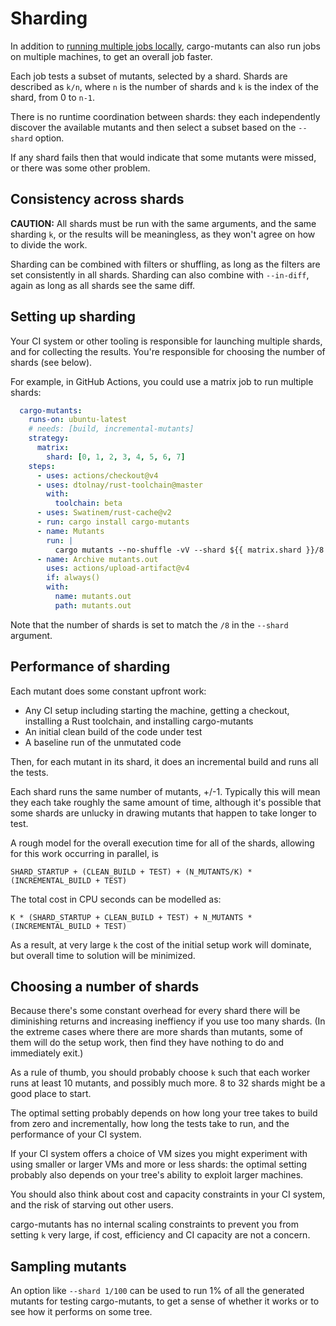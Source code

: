# Sharding

In addition to [running multiple jobs locally](parallelism.md), cargo-mutants can also run jobs on multiple machines, to get an overall job faster.

Each job tests a subset of mutants, selected by a shard. Shards are described as `k/n`, where `n` is the number of shards and `k` is the index of the shard, from 0 to `n-1`.

There is no runtime coordination between shards: they each independently discover the available mutants and then select a subset based on the `--shard` option.

If any shard fails then that would indicate that some mutants were missed, or there was some other problem.

## Consistency across shards

**CAUTION:**
All shards must be run with the same arguments, and the same sharding `k`, or the results will be meaningless, as they won't agree on how to divide the work.

Sharding can be combined with filters or shuffling, as long as the filters are set consistently in all shards. Sharding can also combine with `--in-diff`, again as long as all shards see the same diff.

## Setting up sharding

Your CI system or other tooling is responsible for launching multiple shards, and for collecting the results. You're responsible for choosing the number of shards (see below).

For example, in GitHub Actions, you could use a matrix job to run multiple shards:

```yaml
  cargo-mutants:
    runs-on: ubuntu-latest
    # needs: [build, incremental-mutants]
    strategy:
      matrix:
        shard: [0, 1, 2, 3, 4, 5, 6, 7]
    steps:
      - uses: actions/checkout@v4
      - uses: dtolnay/rust-toolchain@master
        with:
          toolchain: beta
      - uses: Swatinem/rust-cache@v2
      - run: cargo install cargo-mutants
      - name: Mutants
        run: |
          cargo mutants --no-shuffle -vV --shard ${{ matrix.shard }}/8
      - name: Archive mutants.out
        uses: actions/upload-artifact@v4
        if: always()
        with:
          name: mutants.out
          path: mutants.out
```

Note that the number of shards is set to match the `/8` in the `--shard` argument.

## Performance of sharding

Each mutant does some constant upfront work:

* Any CI setup including starting the machine, getting a checkout, installing a Rust toolchain, and installing cargo-mutants
* An initial clean build of the code under test
* A baseline run of the unmutated code

Then, for each mutant in its shard, it does an incremental build and runs all the tests.

Each shard runs the same number of mutants, +/-1. Typically this will mean they each take roughly the same amount of time, although it's possible that some shards are unlucky in drawing mutants that happen to take longer to test.

A rough model for the overall execution time for all of the shards, allowing for this work occurring in parallel, is

```raw
SHARD_STARTUP + (CLEAN_BUILD + TEST) + (N_MUTANTS/K) * (INCREMENTAL_BUILD + TEST)
```

The total cost in CPU seconds can be modelled as:

```raw
K * (SHARD_STARTUP + CLEAN_BUILD + TEST) + N_MUTANTS * (INCREMENTAL_BUILD + TEST)
```

As a result, at very large `k` the cost of the initial setup work will dominate, but overall time to solution will be minimized.

## Choosing a number of shards

Because there's some constant overhead for every shard there will be diminishing returns and increasing ineffiency if you use too many shards. (In the extreme cases where there are more shards than mutants, some of them will do the setup work, then find they have nothing to do and immediately exit.)

As a rule of thumb, you should probably choose `k` such that each worker runs at least 10 mutants, and possibly much more. 8 to 32 shards might be a good place to start.

The optimal setting probably depends on how long your tree takes to build from zero and incrementally, how long the tests take to run, and the performance of your CI system.

If your CI system offers a choice of VM sizes you might experiment with using smaller or larger VMs and more or less shards: the optimal setting probably also depends on your tree's ability to exploit larger machines.

You should also think about cost and capacity constraints in your CI system, and the risk of starving out other users.

cargo-mutants has no internal scaling constraints to prevent you from setting `k` very large, if cost, efficiency and CI capacity are not a concern.

## Sampling mutants

An option like `--shard 1/100` can be used to run 1% of all the generated mutants for testing cargo-mutants, to get a sense of whether it works or to see how it performs on some tree.
